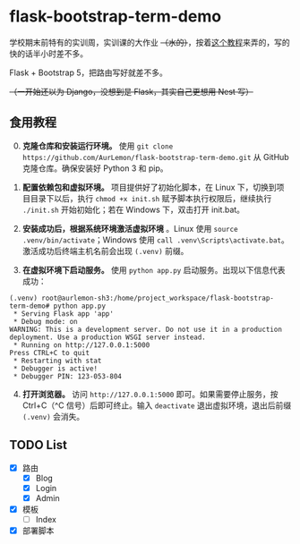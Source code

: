 # flask-bootstrap-term-demo
学校期末前特有的实训周，实训课的大作业 ~~（水的）~~，按着[这个教程](https://www.bilibili.com/video/BV1y1kjYvEsH/)来弄的，写的快的话半小时差不多。

Flask + Bootstrap 5，把路由写好就差不多。

~~（一开始还以为 Django，没想到是 Flask，其实自己更想用 Nest 写）~~

## 食用教程
0. **克隆仓库和安装运行环境。** 使用 `git clone https://github.com/AurLemon/flask-bootstrap-term-demo.git` 从 GitHub 克隆仓库。确保安装好 Python 3 和 pip。

1. **配置依赖包和虚拟环境。** 项目提供好了初始化脚本，在 Linux 下，切换到项目目录下以后，执行 `chmod +x init.sh` 赋予脚本执行权限后，继续执行 `./init.sh` 开始初始化；若在 Windows 下，双击打开 init.bat。

2. **安装成功后，根据系统环境激活虚拟环境** 。Linux 使用 `source .venv/bin/activate`；Windows 使用 `call .venv\Scripts\activate.bat`。激活成功后终端主机名前会出现 `(.venv)` 前缀。

3. **在虚拟环境下启动服务。** 使用 `python app.py` 启动服务。出现以下信息代表成功：
```shell
(.venv) root@aurlemon-sh3:/home/project_workspace/flask-bootstrap-term-demo# python app.py
 * Serving Flask app 'app'
 * Debug mode: on
WARNING: This is a development server. Do not use it in a production deployment. Use a production WSGI server instead.
 * Running on http://127.0.0.1:5000
Press CTRL+C to quit
 * Restarting with stat
 * Debugger is active!
 * Debugger PIN: 123-053-804
```
4. **打开浏览器。** 访问 `http://127.0.0.1:5000` 即可。如果需要停止服务，按 Ctrl+C（^C 信号）后即可终止。输入 `deactivate` 退出虚拟环境，退出后前缀 `(.venv)` 会消失。

## TODO List
- [x] 路由
    - [x] Blog
    - [x] Login
    - [x] Admin
- [x] 模板
    - [ ] Index
- [x] 部署脚本